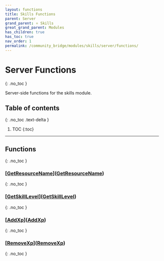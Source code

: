 ```yaml
---
layout: functions
title: Skills Functions
parent: Server
grand_parent: ⭐ Skills
great_grand_parent: Modules
has_children: true
has_toc: true
nav_order: 1
permalink: /community_bridge/modules/skills/server/functions/
---
```


# Server Functions
{: .no_toc }

Server-side functions for the skills module.

## Table of contents
{: .no_toc .text-delta }

1. TOC
{:toc}

---
## Functions
{: .no_toc }


### [[GetResourceName](GetResourceName/)]([GetResourceName](GetResourceName))
{: .no_toc }

### [[GetSkillLevel](GetSkillLevel/)]([GetSkillLevel](GetSkillLevel))
{: .no_toc }

### [[AddXp](AddXp/)]([AddXp](AddXp))
{: .no_toc }

### [[RemoveXp](RemoveXp/)]([RemoveXp](RemoveXp))
{: .no_toc }


